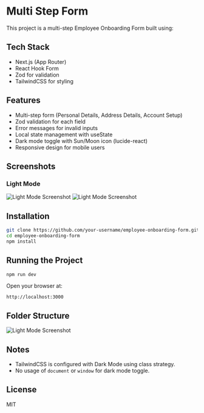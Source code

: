 # Multi Step Form

This project is a multi-step Employee Onboarding Form built using:

## Tech Stack

- Next.js (App Router)
- React Hook Form
- Zod for validation
- TailwindCSS for styling
## Features

- Multi-step form (Personal Details, Address Details, Account Setup)
- Zod validation for each field
- Error messages for invalid inputs
- Local state management with useState
- Dark mode toggle with Sun/Moon icon (lucide-react)
- Responsive design for mobile users

## Screenshots

### Light Mode

![Light Mode Screenshot](./public/Screenshot%202025-04-10%20at%2010.45.02 PM.png)
![Light Mode Screenshot](./public/Screenshot%202025-04-10%20at%2010.45.08 PM.png)


## Installation

```bash
git clone https://github.com/your-username/employee-onboarding-form.git
cd employee-onboarding-form
npm install
```

## Running the Project

```bash
npm run dev
```

Open your browser at:

```
http://localhost:3000
```

## Folder Structure
![Light Mode Screenshot](./public/Screenshot%202025-04-10%20at%2011.47.00 PM.png)


## Notes

- TailwindCSS is configured with Dark Mode using class strategy.
- No usage of `document` or `window` for dark mode toggle.

## License

MIT

